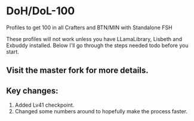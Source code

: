 # DoH/DoL-100
Profiles to get 100 in all Crafters and BTN/MIN with Standalone FSH

These profiles will not work unless you have LLamaLibrary, Lisbeth and Exbuddy installed. Below I'll go through the steps needed todo before you start. 

## Visit the master fork for more details.

## Key changes:
1. Added Lv41 checkpoint.
2. Changed some numbers around to hopefully make the process faster.
